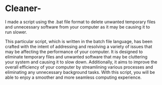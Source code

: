 # Cleaner-
I made a script using the .bat file format to delete unwanted temporary files and unnecessary software from your computer as it may be causing it to run slower.

This particular script, which is written in the batch file language, has been crafted with the intent of addressing and resolving a variety of issues that may be affecting the performance of your computer. It is designed to eliminate temporary files and unwanted software that may be cluttering your system and causing it to slow down. Additionally, it aims to improve the overall efficiency of your computer by streamlining various processes and eliminating any unnecessary background tasks. With this script, you will be able to enjoy a smoother and more seamless computing experience.
